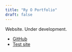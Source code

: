 ```yaml
---
title: "Ry O Portfolio"
draft: false
---
```


Website. Under development.

- [GitHub](https://github.com/ry0kc)
- [Test site](https://a.ry0.org)


